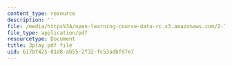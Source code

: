```yaml
---
content_type: resource
description: ''
file: /media/https%3A/open-learning-course-data-rc.s3.amazonaws.com/2-71-optics-spring-2009/617bf42581d8ab552f32fc53adbfd7e7_vcqPRPkyWPU.pdf
file_type: application/pdf
resourcetype: Document
title: 3play pdf file
uid: 617bf425-81d8-ab55-2f32-fc53adbfd7e7
---
```

